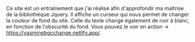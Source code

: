 Ce site est un entraînement que j'ai réalisé afin d'approfondir ma maîtrise de la bibliothèque Jquery. Il affiche un curseur qui nous permet de changer la couleur de fond du site. Celle du texte change également de noir à blanc, en fonction de l'obscurité du fond.
Vous pouvez le voir en action → https://yasminebgcchange.netlify.app/ 
